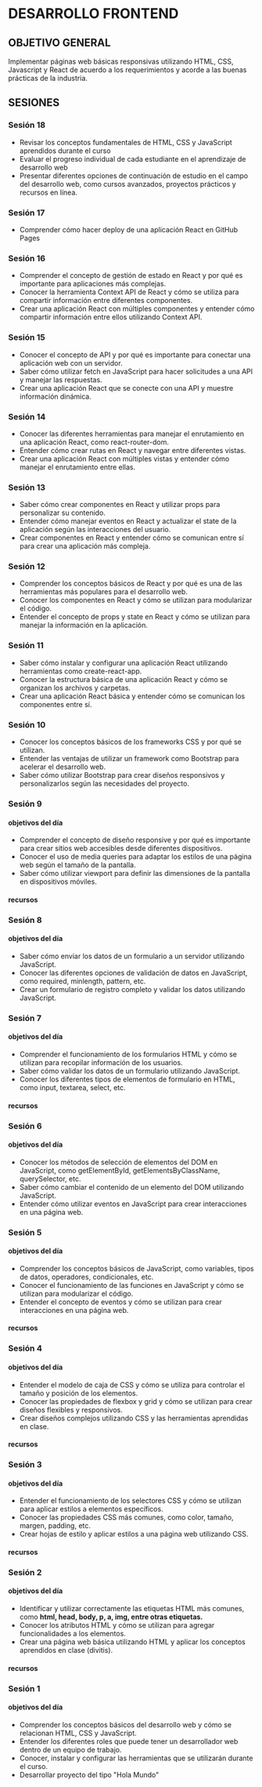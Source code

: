 # DESARROLLO FRONTEND

## OBJETIVO GENERAL
Implementar páginas web básicas responsivas utilizando HTML, CSS, Javascript y React de acuerdo a los requerimientos y acorde a las buenas prácticas de la industria. 

## SESIONES

### Sesión 18
- Revisar los conceptos fundamentales de HTML, CSS y JavaScript aprendidos durante el curso
- Evaluar el progreso individual de cada estudiante en el aprendizaje de desarrollo web
- Presentar diferentes opciones de continuación de estudio en el campo del desarrollo web, como cursos avanzados, proyectos prácticos y recursos en línea.



### Sesión 17
- Comprender cómo hacer deploy de una aplicación React en GitHub Pages



### Sesión 16
- Comprender el concepto de gestión de estado en React y por qué es importante para aplicaciones más complejas.
- Conocer la herramienta Context API de React y cómo se utiliza para compartir información entre diferentes componentes.
- Crear una aplicación React con múltiples componentes y entender cómo compartir información entre ellos utilizando Context API. 



### Sesión 15
- Conocer el concepto de API y por qué es importante para conectar una aplicación web con un servidor.
- Saber cómo utilizar fetch en JavaScript para hacer solicitudes a una API y manejar las respuestas.
- Crear una aplicación React que se conecte con una API y muestre información dinámica.



### Sesión 14
- Conocer las diferentes herramientas para manejar el enrutamiento en una aplicación React, como react-router-dom.
- Entender cómo crear rutas en React y navegar entre diferentes vistas.
- Crear una aplicación React con múltiples vistas y entender cómo manejar el enrutamiento entre ellas.



### Sesión 13 
- Saber cómo crear componentes en React y utilizar props para personalizar su contenido.
- Entender cómo manejar eventos en React y actualizar el state de la aplicación según las interacciones del usuario.
- Crear componentes en React y entender cómo se comunican entre sí para crear una aplicación más compleja.



### Sesión 12
- Comprender los conceptos básicos de React y por qué es una de las herramientas más populares para el desarrollo web.
- Conocer los componentes en React y cómo se utilizan para modularizar el código.
- Entender el concepto de props y state en React y cómo se utilizan para manejar la información en la aplicación.



### Sesión 11 
- Saber cómo instalar y configurar una aplicación React utilizando herramientas como create-react-app.
- Conocer la estructura básica de una aplicación React y cómo se organizan los archivos y carpetas.
- Crear una aplicación React básica y entender cómo se comunican los componentes entre sí.



### Sesión 10
- Conocer los conceptos básicos de los frameworks CSS y por qué se utilizan.
- Entender las ventajas de utilizar un framework como Bootstrap para acelerar el desarrollo web.
- Saber cómo utilizar Bootstrap para crear diseños responsivos y personalizarlos según las necesidades del proyecto.



### Sesión 9

#### objetivos del día 
- Comprender el concepto de diseño responsive y por qué es importante para crear sitios web accesibles desde diferentes dispositivos.
- Conocer el uso de media queries para adaptar los estilos de una página web según el tamaño de la pantalla.
- Saber cómo utilizar viewport para definir las dimensiones de la pantalla en dispositivos móviles.

#### recursos 



### Sesión 8

#### objetivos del día 
- Saber cómo enviar los datos de un formulario a un servidor utilizando JavaScript.
- Conocer las diferentes opciones de validación de datos en JavaScript, como required, minlength, pattern, etc.
- Crear un formulario de registro completo y validar los datos utilizando JavaScript.



### Sesión 7

#### objetivos del día 
- Comprender el funcionamiento de los formularios HTML y cómo se utilizan para recopilar información de los usuarios.
- Saber cómo validar los datos de un formulario utilizando JavaScript.
- Conocer los diferentes tipos de elementos de formulario en HTML, como input, textarea, select, etc.

#### recursos 



### Sesión 6

#### objetivos del día 
- Conocer los métodos de selección de elementos del DOM en JavaScript, como getElementById, getElementsByClassName, querySelector, etc.
- Saber cómo cambiar el contenido de un elemento del DOM utilizando JavaScript.
- Entender cómo utilizar eventos en JavaScript para crear interacciones en una página web.



### Sesión 5

#### objetivos del día 
- Comprender los conceptos básicos de JavaScript, como variables, tipos de datos, operadores, condicionales, etc.
- Conocer el funcionamiento de las funciones en JavaScript y cómo se utilizan para modularizar el código.
- Entender el concepto de eventos y cómo se utilizan para crear interacciones en una página web.

#### recursos 



### Sesión 4

#### objetivos del día 
- Entender el modelo de caja de CSS y cómo se utiliza para controlar el tamaño y posición de los elementos.
- Conocer las propiedades de flexbox y grid y cómo se utilizan para crear diseños flexibles y responsivos.
- Crear diseños complejos utilizando CSS y las herramientas aprendidas en clase.

#### recursos 



### Sesión 3

#### objetivos del día 

- Entender el funcionamiento de los selectores CSS y cómo se utilizan para aplicar estilos a elementos específicos.
- Conocer las propiedades CSS más comunes, como color, tamaño, margen, padding, etc.
- Crear hojas de estilo y aplicar estilos a una página web utilizando CSS.

#### recursos 



### Sesión 2

#### objetivos del día 

- Identificar y utilizar correctamente las etiquetas HTML más comunes, como **html, head, body, p, a, img, entre otras etiquetas.**
- Conocer los atributos HTML y cómo se utilizan para agregar funcionalidades a los elementos.
- Crear una página web básica utilizando HTML y aplicar los conceptos aprendidos en clase (divitis).

#### recursos 



### Sesión 1

#### objetivos del día
- Comprender los conceptos básicos del desarrollo web y cómo se relacionan HTML, CSS y JavaScript.
- Entender los diferentes roles que puede tener un desarrollador web dentro de un equipo de trabajo.
- Conocer, instalar y configurar las herramientas que se utilizarán durante el curso.
- Desarrollar proyecto del tipo "Hola Mundo"
